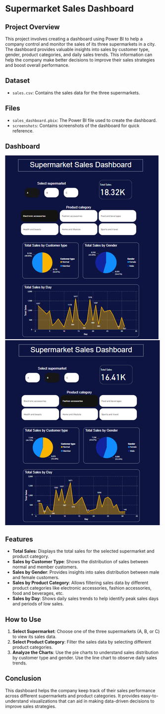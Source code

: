 # Supermarket Sales Dashboard

## Project Overview
This project involves creating a dashboard using Power BI to help a company control and monitor the sales of its three supermarkets in a city. The dashboard provides valuable insights into sales by customer type, gender, product categories, and daily sales trends. This information can help the company make better decisions to improve their sales strategies and boost overall performance.

## Dataset
- `sales.csv`: Contains the sales data for the three supermarkets.

## Files
- `sales_dashboard.pbix`: The Power BI file used to create the dashboard.
- `screenshots`: Contains screenshots of the dashboard for quick reference.

## Dashboard 
![Dashboard 1](screenshots/1.png)
![Dashboard 2](screenshots/2.png)

## Features
- **Total Sales**: Displays the total sales for the selected supermarket and product category.
- **Sales by Customer Type**: Shows the distribution of sales between normal and member customers.
- **Sales by Gender**: Provides insights into sales distribution between male and female customers.
- **Sales by Product Category**: Allows filtering sales data by different product categories like electronic accessories, fashion accessories, food and beverages, etc.
- **Sales by Day**: Shows daily sales trends to help identify peak sales days and periods of low sales.

## How to Use
1. **Select Supermarket**: Choose one of the three supermarkets (A, B, or C) to view its sales data.
2. **Select Product Category**: Filter the sales data by selecting different product categories.
3. **Analyze the Charts**: Use the pie charts to understand sales distribution by customer type and gender. Use the line chart to observe daily sales trends.


## Conclusion
This dashboard helps the company keep track of their sales performance across different supermarkets and product categories. It provides easy-to-understand visualizations that can aid in making data-driven decisions to improve sales strategies.




